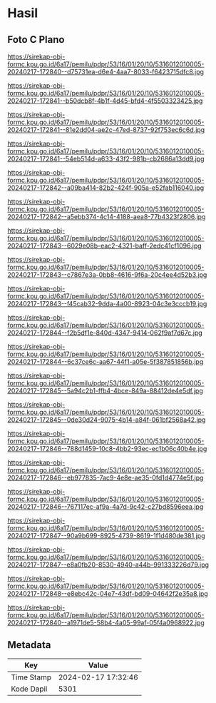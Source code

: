 # Hasil

## Foto C Plano

https://sirekap-obj-formc.kpu.go.id/6a17/pemilu/pdpr/53/16/01/20/10/5316012010005-20240217-172840--d75731ea-d6e4-4aa7-8033-f6423715dfc8.jpg

https://sirekap-obj-formc.kpu.go.id/6a17/pemilu/pdpr/53/16/01/20/10/5316012010005-20240217-172841--b50dcb8f-4b1f-4d45-bfd4-4f5503323425.jpg

https://sirekap-obj-formc.kpu.go.id/6a17/pemilu/pdpr/53/16/01/20/10/5316012010005-20240217-172841--81e2dd04-ae2c-47ed-8737-92f753ec6c6d.jpg

https://sirekap-obj-formc.kpu.go.id/6a17/pemilu/pdpr/53/16/01/20/10/5316012010005-20240217-172841--54eb514d-a633-43f2-981b-cb2686a13dd9.jpg

https://sirekap-obj-formc.kpu.go.id/6a17/pemilu/pdpr/53/16/01/20/10/5316012010005-20240217-172842--a09ba414-82b2-424f-905a-e52fab116040.jpg

https://sirekap-obj-formc.kpu.go.id/6a17/pemilu/pdpr/53/16/01/20/10/5316012010005-20240217-172842--a5ebb374-4c14-4188-aea8-77b4323f2806.jpg

https://sirekap-obj-formc.kpu.go.id/6a17/pemilu/pdpr/53/16/01/20/10/5316012010005-20240217-172843--6029e08b-eac2-4321-baff-2edc41cf1096.jpg

https://sirekap-obj-formc.kpu.go.id/6a17/pemilu/pdpr/53/16/01/20/10/5316012010005-20240217-172843--c7867e3a-0bb8-4616-9f6a-20c4ee4d52b3.jpg

https://sirekap-obj-formc.kpu.go.id/6a17/pemilu/pdpr/53/16/01/20/10/5316012010005-20240217-172843--f45cab32-9dda-4a00-8923-04c3e3cccb19.jpg

https://sirekap-obj-formc.kpu.go.id/6a17/pemilu/pdpr/53/16/01/20/10/5316012010005-20240217-172844--f2b5df1e-840d-4347-9414-062f9af7d67c.jpg

https://sirekap-obj-formc.kpu.go.id/6a17/pemilu/pdpr/53/16/01/20/10/5316012010005-20240217-172844--6c37ce6c-aa67-44f1-a05e-5f387851856b.jpg

https://sirekap-obj-formc.kpu.go.id/6a17/pemilu/pdpr/53/16/01/20/10/5316012010005-20240217-172845--5a94c2b1-ffb4-4bce-849a-88412de4e5df.jpg

https://sirekap-obj-formc.kpu.go.id/6a17/pemilu/pdpr/53/16/01/20/10/5316012010005-20240217-172845--0de30d24-9075-4b14-a84f-061bf2568a42.jpg

https://sirekap-obj-formc.kpu.go.id/6a17/pemilu/pdpr/53/16/01/20/10/5316012010005-20240217-172846--788d1459-10c8-4bb2-93ec-ec1b06c40b4e.jpg

https://sirekap-obj-formc.kpu.go.id/6a17/pemilu/pdpr/53/16/01/20/10/5316012010005-20240217-172846--eb977835-7ac9-4e8e-ae35-0fd1d4774e5f.jpg

https://sirekap-obj-formc.kpu.go.id/6a17/pemilu/pdpr/53/16/01/20/10/5316012010005-20240217-172846--767117ec-af9a-4a7d-9c42-c27bd8596eea.jpg

https://sirekap-obj-formc.kpu.go.id/6a17/pemilu/pdpr/53/16/01/20/10/5316012010005-20240217-172847--90a9b699-8925-4739-8619-1f1d480de381.jpg

https://sirekap-obj-formc.kpu.go.id/6a17/pemilu/pdpr/53/16/01/20/10/5316012010005-20240217-172847--e8a0fb20-8530-4940-a44b-991333226d79.jpg

https://sirekap-obj-formc.kpu.go.id/6a17/pemilu/pdpr/53/16/01/20/10/5316012010005-20240217-172848--e8ebc42c-04e7-43df-bd09-04642f2e35a8.jpg

https://sirekap-obj-formc.kpu.go.id/6a17/pemilu/pdpr/53/16/01/20/10/5316012010005-20240217-172840--a1971de5-58b4-4a05-99af-05f4a0968922.jpg


## Metadata

| Key        | Value               |
| ---------- | ------------------- |
| Time Stamp | 2024-02-17 17:32:46 |
| Kode Dapil | 5301                |



